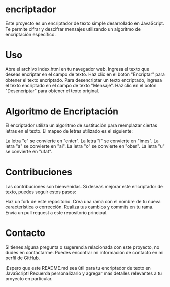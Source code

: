 # encriptador
Este proyecto es un encriptador de texto simple desarrollado en JavaScript. Te permite cifrar y descifrar mensajes utilizando un algoritmo de encriptación específico.

# Uso
Abre el archivo index.html en tu navegador web.
Ingresa el texto que deseas encriptar en el campo de texto.
Haz clic en el botón "Encriptar" para obtener el texto encriptado.
Para desencriptar un texto encriptado, ingresa el texto encriptado en el campo de texto "Mensaje".
Haz clic en el botón "Desencriptar" para obtener el texto original.

# Algoritmo de Encriptación
El encriptador utiliza un algoritmo de sustitución para reemplazar ciertas letras en el texto. El mapeo de letras utilizado es el siguiente:

La letra "e" se convierte en "enter".
La letra "i" se convierte en "imes".
La letra "a" se convierte en "ai".
La letra "o" se convierte en "ober".
La letra "u" se convierte en "ufat".

# Contribuciones
Las contribuciones son bienvenidas. Si deseas mejorar este encriptador de texto, puedes seguir estos pasos:

Haz un fork de este repositorio.
Crea una rama con el nombre de tu nueva característica o corrección.
Realiza tus cambios y commits en tu rama.
Envía un pull request a este repositorio principal.

# Contacto
Si tienes alguna pregunta o sugerencia relacionada con este proyecto, no dudes en contactarme. Puedes encontrar mi información de contacto en mi perfil de GitHub.

¡Espero que este README.md sea útil para tu encriptador de texto en JavaScript! Recuerda personalizarlo y agregar más detalles relevantes a tu proyecto en particular.
